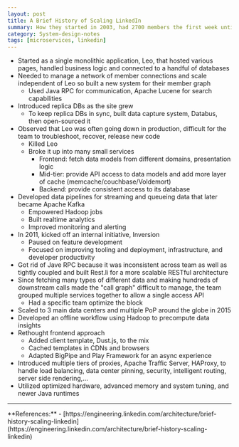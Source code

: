 ```yaml
---
layout: post
title: A Brief History of Scaling LinkedIn
summary: How they started in 2003, had 2700 members the first week until 2015 when they served more then 350 millions members
category: System-design-notes
tags: [microservices, linkedin]
---
```


- Started as a single monolithic application, Leo, that hosted various pages, handled business logic and connected to a handful of databases
- Needed to manage a network of member connections and scale independent of Leo so built a new system for their member graph
  - Used Java RPC for communication, Apache Lucene for search capabilities
- Introduced replica DBs as the site grew
  - To keep replica DBs in sync, built data capture system, Databus, then open-sourced it
- Observed that Leo was often going down in production, difficult for the team to troubleshoot, recover, release new code
  - Killed Leo
  - Broke it up into many small services
    - Frontend: fetch data models from different domains, presentation logic
    - Mid-tier: provide API access to data models and add more layer of cache (memcache/couchbase/Voldemort)
    - Backend: provide consistent access to its database
- Developed data pipelines for streaming and queueing data that later became Apache Kafka
  - Empowered Hadoop jobs
  - Built realtime analytics
  - Improved monitoring and alerting
- In 2011, kicked off an internal initiative, Inversion
  - Paused on feature development 
  - Focused on improving tooling and deployment, infrastructure, and developer productivity
- Got rid of Jave RPC because it was inconsistent across team as well as tightly coupled and built Rest.li for a more scalable RESTful architecture
- Since fetching many types of different data and making hundreds of downstream calls made the "call graph" difficult to manage, the team grouped multiple services together to allow a single access API
  - Had a specific team optimize the block
- Scaled to 3 main data centers and multiple PoP around the globe in 2015
- Developed an offline workflow using Hadoop to precompute data insights
- Rethought frontend approach
  - Added client template, Dust.js, to the mix
  - Cached templates in CDNs and browsers
  - Adapted BigPipe and Play Framework for an async experience
- Introduced multiple tiers of proxies, Apache Traffic Server, HAProxy, to handle load balancing, data center pinning, security, intelligent routing, server side rendering,...
- Utilized optimized hardware, advanced memory and system tuning, and newer Java runtimes


<hr>
**References:**
- [https://engineering.linkedin.com/architecture/brief-history-scaling-linkedin](https://engineering.linkedin.com/architecture/brief-history-scaling-linkedin)
